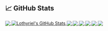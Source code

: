 ## &#x1f4c8; GitHub Stats

<a href="https://github.com/Lothyriel">
  <img align="center" src="https://github-readme-stats.vercel.app/api/top-langs/?username=Lothyriel&layout=compact&title_color=ffffff&text_color=c9cacc&icon_color=2bbc8a&bg_color=1d1f21&langs_count=8" />
</a>

<a href="https://github.com/Lothyriel">
  <img align="center" src="https://github-readme-stats.vercel.app/api?username=Lothyriel&show_icons=true&line_height=27&count_private=true&title_color=ffffff&text_color=c9cacc&icon_color=2bbc8a&bg_color=1d1f21" alt="Lothyriel's GitHub Stats" />
</a>

<!--- Repositories Highlights -->

<a href="https://github.com/Lothyriel/dotfiles">
  <img align="center" src="https://github-readme-stats.vercel.app/api/pin/?username=Lothyriel&repo=dotfiles&title_color=ffffff&text_color=c9cacc&icon_color=2bbc8a&bg_color=1d1f21" />
</a>

<a href="https://github.com/Lothyriel/LeetCode">
  <img align="center" src="https://github-readme-stats.vercel.app/api/pin/?username=Lothyriel&repo=LeetCode&title_color=ffffff&text_color=c9cacc&icon_color=2bbc8a&bg_color=1d1f21" />
</a>

<a href="https://github.com/Lothyriel/acn_r">
  <img align="center" src="https://github-readme-stats.vercel.app/api/pin/?username=Lothyriel&repo=acn_r&title_color=ffffff&text_color=c9cacc&icon_color=2bbc8a&bg_color=1d1f21" />
</a>

<a href="https://github.com/Lothyriel/BusinessCardRayTracer">
  <img align="center" src="https://github-readme-stats.vercel.app/api/pin/?username=Lothyriel&repo=BusinessCardRayTracer&title_color=ffffff&text_color=c9cacc&icon_color=2bbc8a&bg_color=1d1f21" />
</a>

<a href="https://github.com/Lothyriel/Carpilator">
  <img align="center" src="https://github-readme-stats.vercel.app/api/pin/?username=Lothyriel&repo=Carpilator&title_color=ffffff&text_color=c9cacc&icon_color=2bbc8a&bg_color=1d1f21" />
</a>

<a href="https://github.com/Lothyriel/Rech-a-Car.Core">
  <img align="center" src="https://github-readme-stats.vercel.app/api/pin/?username=Lothyriel&repo=Rech-a-Car.Core&title_color=ffffff&text_color=c9cacc&icon_color=2bbc8a&bg_color=1d1f21" />
</a>
